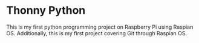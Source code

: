 # Thonny Python
This is my first python programming project on Raspberry Pi using Raspian OS. Additionally, this is my first project covering Git through Raspian OS. 
